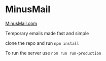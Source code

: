 # MinusMail
[MinusMail.com](http://www.MinusMail.com)

Temporary emails made fast and simple

clone the repo and run ```npm install ```

To run the server use ``` npm run run-production ```



